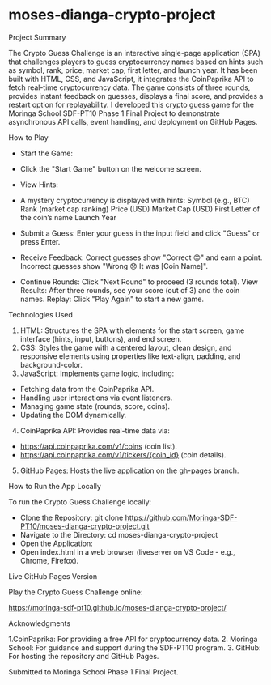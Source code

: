 # moses-dianga-crypto-project

Project Summary

The Crypto Guess Challenge is an interactive single-page application (SPA) that challenges players to guess cryptocurrency names based on hints such as symbol, rank, price, market cap, first letter, and launch year. It has been built with HTML, CSS, and JavaScript, it integrates the CoinPaprika API to fetch real-time cryptocurrency data. The game consists of three rounds, provides instant feedback on guesses, displays a final score, and provides a restart option for replayability. I developed this crypto guess game for the Moringa School SDF-PT10 Phase 1 Final Project to demonstrate asynchronous API calls, event handling, and deployment on GitHub Pages.

How to Play

- Start the Game:
- Click the "Start Game" button on the welcome screen.
- View Hints:
- A mystery cryptocurrency is displayed with hints:
Symbol (e.g., BTC)
Rank (market cap ranking)
Price (USD)
Market Cap (USD)
First Letter of the coin’s name
Launch Year
- Submit a Guess:
Enter your guess in the input field and click "Guess" or press Enter.
- Receive Feedback:
Correct guesses show "Correct 😊" and earn a point.
Incorrect guesses show "Wrong 😞 It was [Coin Name]".

- Continue Rounds:
Click "Next Round" to proceed (3 rounds total).
View Results:
After three rounds, see your score (out of 3) and the coin names.
Replay:
Click "Play Again" to start a new game.

Technologies Used
1. HTML: Structures the SPA with elements for the start screen, game interface (hints, input, buttons), and end screen.
2. CSS: Styles the game with a centered layout, clean design, and responsive elements using properties like text-align, padding, and background-color.
3. JavaScript: Implements game logic, including:
- Fetching data from the CoinPaprika API.
- Handling user interactions via event listeners.
- Managing game state (rounds, score, coins).
- Updating the DOM dynamically.
4. CoinPaprika API: Provides real-time data via:
- https://api.coinpaprika.com/v1/coins (coin list).
- https://api.coinpaprika.com/v1/tickers/{coin_id} (coin details).
5. GitHub Pages: Hosts the live application on the gh-pages branch.

How to Run the App Locally

To run the Crypto Guess Challenge locally:
- Clone the Repository: git clone https://github.com/Moringa-SDF-PT10/moses-dianga-crypto-project.git
- Navigate to the Directory: cd moses-dianga-crypto-project
- Open the Application:
- Open index.html in a web browser (liveserver on VS Code - e.g., Chrome, Firefox).

Live GitHub Pages Version

Play the Crypto Guess Challenge online:

https://moringa-sdf-pt10.github.io/moses-dianga-crypto-project/

Acknowledgments

1.CoinPaprika: For providing a free API for cryptocurrency data.
2. Moringa School: For guidance and support during the SDF-PT10 program.
3. GitHub: For hosting the repository and GitHub Pages.


Submitted to Moringa School Phase 1 Final Project.


